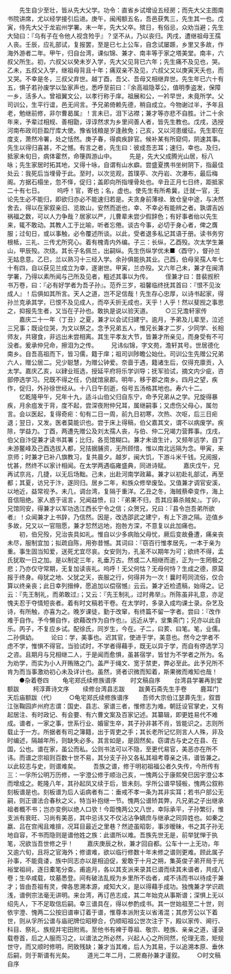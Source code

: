 <!-- { "loadSidebar": true } -->
　　先生自少至壮，皆从先大父学。功令：直省乡试增设五经房；而先大父主图南书院讲席，尤以经学接引后进。庚午，闽闱额五名，吾邑获隽三，先生其一也。戊寅，侍先大父于龙岩州学署。未一年，先大父卒。殡日，有俗忌，众劝当避；先生大恸曰：『乌有子在令他人视含殓乎』？坚不从，乃以丧归。丙戌，遭继祖母王孺人丧。壬辰，应礼部试，复报罢，至是已七上公车，自念试屡踬，乡里又多故，作海外游者二年。甲午，归自台湾，课似锦、兼才、南丰等于家之塔美堂。南丰，六叔父所生。初，六叔父以癸未岁入学，先大父见背已六年；先生痛不及见也，哭。乙未，五叔父入学，继祖母背且十年；痛双亲不及见，六叔父又以庚寅天夭也，而又哭。不幸是冬，三叔父弃世。越丁酉，吾父、吾母又相继弃世。先生年已六十有五，惧子若孙废学以坠家声也，悉呼至前曰：『余高祖隐莘公，值明季盗发，保障一乡，活多人。曾祖翼文公，以孝行称于庠。祖展和公，一衿早世，未竟所学。父司训公，生平行谊，邑无间言。予兄弟倚赖先德，稍自成立。今物谢过半，予年且老，勉继前修，非尔曹曷属』！言未已，泪下沾襟；兼才等亦悲不自胜。计二十余年来，予辈过相规、善相勖，谆谆然求为乡里间善人者，皆先生教也。戊戌，选授河南布政司巨盈厅库大使。豫省钱粮是岁逢赦免；己亥，又以河患缓征。先生职在度支，萧然冷署，处之恬然。庚子春，得疯疾辞官。候补某有所窥伺，阴速其事。先生以得归喜甚，不之憾。有言之者，先生曰：彼成吾志耳；速归，幸也。及归，抵家未旬日，病体霍然，命箯舆游山中。
　　先是，先大父成腾光山居，标八咏；先生家居时拓其地，又得十咏，自谓有山水癖。尝盛夏携书坐树阴下，指最佳处云：我死后当埋骨于此。至时，以次览观，首璞亭、次丹岩、次瀑布，最后梅阁。方据石榻坐，忽不怿，促归；盖即向所指埋骨处也。辛丑正月七日终，距抵家二十有七日。
　　呜呼！官，寄也；名，虚也。使先生有所希冀，迁就一官，无论先生必不能归，即欲归亦必不能速归若是。夫贪身前薄禄、致仓皇中途，与决然舍去，得以在家叙亲旧、览故山，安然而逝也，幸、不幸必有能辨之者。孰谓吉凶祸福之数，可以人力争哉？居家以严，儿曹辈未尝少假辞色；有好事者绐以先生来，辄不敢动。其教人工于比喻，听者忘倦。谈古今事，必切于身心者，俾之膺服；过旬日，或以事触，必令覆述所谈。以此，受者退多私记其语于册。读书务穷根柢，三礼、三传尤所究心。着有槐青内外编。子三：长纵，乙酉殁。次太学生兼山，甲辰殁。次绕。其长子名佩兰，出嗣纵。先生伤纵学优未■〈酉守〉，督孙兰无姑息意。乙巳，兰以熟习十三经入学。余孙俱能执其业。己酉，伯母吴孺人年七十有四，自以获见兰成立为幸，遂谢世。甲寅，兰亦殁。又六年己未，兼才在闽清学署，乃得以素所闻与己所及见者，粗述其事以为传。
　　侄兼才曰：昔裴觊积书万卷，曰：『必有好学者为吾子孙』。范乔三岁，祖馨临终抚其首曰：『恨不见汝成人』！后俱如其所言。天人之道，岂不足信哉！先生存心忠厚，以诗书起家，得孙兰克承其学，已恨不及见成人，而卒夭折无成也，天乎！人乎！然以斐觊之事思之，抑报先生者，又当在子孙也。敢执是说以验天道。
　　○三兄澹轩家传
　　嘉庆二十一年（丁丑）之夏，兼才以会试归建宁。逾月，予弟及儿辈至，泣述三兄事；既设位哭，为文以祭之。念予兄弟五人，惟兄长兼才二岁，少同学、长相师友，共寝食，非远出未尝相离。其生平孝友大节，皆兼才所亲见，而身受有不可没者。爰承仲兄命，擦泪为之传。
　　兄讳似锦，字文苑，澹轩其号。世居德化南乡。自吾高祖而下，皆习儒，籍于庠；祖司训陟瞻公始仕。司训公生先赠公兄弟六人，赠公居二。兄少聪慧，为赠公钟爱。奈啬于遇，籍诸生后，仅得充廪贡，入太学。嘉庆乙亥，以肄业班选，授延平府将乐学训导；抚军验试，摘文内少疵，咨部停选学习。兄既不得之任，仍就馆泉郡。明年，移于郡之南乡。四月之望，疾作，促归，外孙徐世经从。十八日午刻逝，俗号五汤格其地也。寿六十二。
　　忆乾隆甲午，兄年十九，适斗山伯父归自东宁，命予兄弟从之学。兄旋得暴疾，月余疽发于背，度不起，尝深夜附仲兄耳，属继嗣事；又虑伤父母心，属勿言。会以医起，复得奇疟：旬有二日一周，前九日初寒，次热、次呕，后三日疟退；翌日，又发。医者莫能识也。尝于床上得稿，伯父嘉其文，谓不以病废学。疾除，学益力。丁酉，两遭先赠公及刘太孺人丧，与伯、仲二兄竭力营葬事。戊戌，伯父自汴促兼才读书其署；比归，各觅馆糊口。兼才未谙生计，又频年远学，自丁未游鳌峰及己酉选拔入都，兄拮据脯资，无所顾惜，惟以南北远隔为念。甲寅，来京师；时兼才已补八旗教习，复共晨夕。越岁，闽大饥，下游斗米千钱。兄阅报，忧甚，然终不以家计相闻。在太学两遇临雍盛典，同进诗赋。
　　嘉庆戊午，兄再试京兆，几捷，以无后场黜。己未，出赴河南学政幕。兼才以初赴礼部试，再至都；其夏，访兄于汴，遂同归。居乡二年，和族众修举废坠。又值兼才调官安溪，以地近，益常视予。未几，调台湾，复隔于重洋。乙丑之冬，海贼蔡牵变作，海上音信阻绝。家人惑于谣言，兄闻益愤，曰：『弟果不归，吾其应募杀贼矣』。丁卯，兄馆同安，得兼才以军功选江西长宁令之信；众贺兄，兄曰：『县令岂吾弟所欲者』！众闻兼才上书辞，乃信然。因是，改选邵武之建宁，有上下游之隔。迩值乡多故，兄又以一官阻愿，兼才恝然远地，抱咎方深，不意复以此加痛也。
　　初，伯兄殁，兄治丧具如礼。惟自以少多病贻父母忧，厥后变故叠遭，痛亲丧未尽，服制宜加；拟疏自陈，用弥昔憾。其词曰：『窃百行惟孝居先，一本于亲为重。事生固当知爱，送死尤宜尽哀。女安则为，孔圣不以期年为可；欲终不得，孟氏犹取一日之加。是以制定三年，礼垂万古。然或二人相继而逝，正为一生罔极之悲；乃亦仅守常期，无复加读丧礼。呜呼！无父何怙？无母何恃？生成之德，原莫报于终身。母犹之地、父犹之天，丧服之行，何得并为一次！曩时苟同流俗，仅合算以终亲丧；此日幸列搢绅，愿追加以偿宿憾』云云。兼才近检遗稿，始得之。记云：『先王制礼，而弟敢过』；又云：『先王制礼，过时弗举』。所陈虽非礼意，亦足愧夫忍于夺情短丧者。着有时文稿若干卷。在太学时，多录入成均课士录。杂艺及诗，有所触，亦喜为之。晚岁课徒，勤于改窜，有终篇不留一字者。尝曰：『改作难于自作。予今懒自作，欲藉改作为自作也』。远近从学，坌集斋门；兄亦以此自乐。丙子，不复应乡试。配徐氏，同岁生，今在。子二，曰荄、曰笔。笔，业儒。二孙俱幼。
　　论曰：学，美事也。迟其官，使进于学，美意也。然今之学者不虑不学，惟惧不得官。当验试时，不学者得藉手，既无以异于学，而自有停选学习之咨。且期月与兄相继二人，于是闻而愈惧，虽甚宿学，皆甘为不学者之所为。名为劝学，而实为小人开贿赂之门。盖严于绳文、宽于禁吏，弊必至此。此予兄所不肯为而当事激劝初心未及详计也。虽然，贤者识微而知着，斯果微而难知也哉！
　　●杂着卷四
　　龟宅郑氏续修族谱序
　　时文稿自序
　　台湾县学署再到堂额跋
　　柯淳葊诗文序
　　续修台湾县志跋
　　跋黄石斋先生手卷
　　鹿耳门天后庙额跋（代）
　　○龟宅郑氏续修族谱序
　　吾师大宗伯江瑟葊先生，叙晋江张鞠园庐州府志谓：国史、县志、家谱三者，惟修志为难。朝廷设官掌史，又有起居注、有时政记、有会要、有六曹文案及百家记述。其纂辑，即更姓易代不难成。谱者，一家之事，世系行业、婚宦生卒，其子孙非甚不肖，皆能识之。志则所载止于一方。所据者有司之簿籍，出于胥吏之手；其长老所记忆则言人人殊，非及时编述，隔越年所，则缺失必多。其言如是，是固然矣。窃谓古与史之在县、在国，公也。谱在家，虽公而私。公则书法可以不隐，至更代易官，美恶亦在所不讳。而谱之宗祖则百数十世不易，其分支子孙又各私其祖考尊亲之讳，谱皆兼之。以此较志与史，则谱难矣。
　　吾族之谱，修于明初祖福公者久失传，今所传有三：一孚所公明万历修，一宇澄公修于顺治己亥，一愧两公于康熙癸巳因宇澄公本而增成之。乾隆八年，其孙起凤又续于后，皆未刻。孚所公谱早锓板，愧两公叙称刻板谱是也。刻板谱为后人诟病者有二：垂戒不孝一条为其非实耳；若书户部公无嗣，则正谱法合春秋之义，特当补抱继一节。愧两公谱矫其弊，凡兄弟之子出继承祖者概不书；岂亦变例以绝人口欤！今距愧两公又八世，幸际承平，子孙繁衍，惟支派有衰旺、习尚有美恶，其中忌讳又不仅沾沾争嫡庶与继承之同异姓也。如秦之嬴、吕在宫闱且难揜，况耳目最近之里巷？然迹虽昭彰，事涉暧昧，书之其子孙无地自容，不书而隐则是谱他姓之族：此谱所以难。吾族先世无是，前举犹惮于执笔，况欲当吾世修之乎！
　　嘉庆庚辰之秋，兼才回自都。公车十一上无功，年又逾六旬，且将之官海外；修谱难，欲以临行修数十年未修之谱则更难。顾此属子孙事，不能竟诿，族中同志亦以是相迫促，爰敢于十月之朔，集英俊子弟开局于光裕堂祖祠，逐日橐笔分查。甫逾月，各以其支派来录其已谱而续其未谱者，共成八卷；生卒咸载，坟墓悉登。间有破法乱规为乡里所不齿者，咸不讳而书以待成于兼才；皆由吾祖有灵，俾各思溯本源，咸知大义，是以得藉手成功。独愧兼才学识疏浅，谱例宗法毫无讲明。来台湾，再订邑志成，其二年始克从事斯谱；深惧上无以绍先人，下不足取信后嗣。幸三谱具在，得以参酌成书。其一世始祖至二十世，则依宇澄、愧两二公按旧谱审订着于谱，惟尊本派附支以省淆混；其彦芳公以下着世，则从孚所公谱与庙祀牌位昭穆合，仍顺昭祖公世次注于下，殿以家传、阃行、科目、祭礼、族规并宅田附焉。至他书有裨于尊祖、敬宗、睦族、亲亲之道，谨录载卷首，后之人服而习之，以谱法之所必然，兴起人心之所同然，伦理无乖，矩规世守，而又顺时修明，罔致残缺；兼才当其难，后人为其易，于以追溯本原、垂休后嗣，则于斯谱有光矣。
　　道光二年二月，二房裔孙兼才谨叙。
　　○时文稿自序
